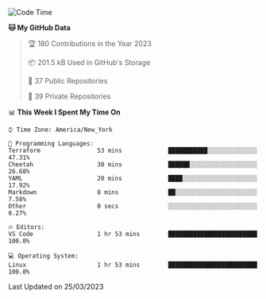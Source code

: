 <!--START_SECTION:waka-->
![Code Time](http://img.shields.io/badge/Code%20Time-147%20hrs%2052%20mins-blue)

**🐱 My GitHub Data** 

> 🏆 180 Contributions in the Year 2023
 > 
> 📦 201.5 kB Used in GitHub's Storage 
 > 
> 📜 37 Public Repositories 
 > 
> 🔑 39 Private Repositories  
 > 
📊 **This Week I Spent My Time On** 

```text
⌚︎ Time Zone: America/New_York

💬 Programming Languages: 
Terraform                53 mins             ███████████░░░░░░░░░░░░░░   47.31% 
Cheetah                  30 mins             ██████░░░░░░░░░░░░░░░░░░░   26.68% 
YAML                     20 mins             ████░░░░░░░░░░░░░░░░░░░░░   17.92% 
Markdown                 8 mins              ██░░░░░░░░░░░░░░░░░░░░░░░   7.58% 
Other                    0 secs              ░░░░░░░░░░░░░░░░░░░░░░░░░   0.27%

🔥 Editors: 
VS Code                  1 hr 53 mins        █████████████████████████   100.0%

💻 Operating System: 
Linux                    1 hr 53 mins        █████████████████████████   100.0%

```


 Last Updated on 25/03/2023
<!--END_SECTION:waka-->